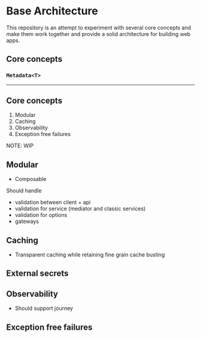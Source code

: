 # Base Architecture

This repository is an attempt to experiment with several core concepts and make them
work together and provide a solid architecture for building web apps.

## Core concepts

### `Metadata<T>`




---

## Core concepts

1. Modular
2. Caching
3. Observability
4. Exception free failures

NOTE: WIP

## Modular

- Composable

Should handle
- validation between client + api
- validation for service (mediator and classic services)
- validation for options
- gateways

## Caching

- Transparent caching while retaining fine grain cache busting

## External secrets

## Observability

- Should support journey 

## Exception free failures

